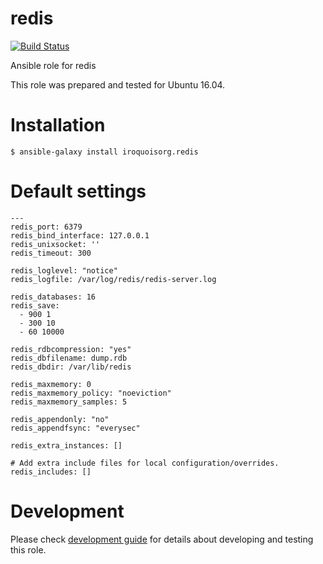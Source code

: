 # redis

[![Build Status](https://travis-ci.com/iroquoisorg/ansible-role-redis.svg?branch=master)](https://travis-ci.com/iroquoisorg/ansible-role-redis)

Ansible role for redis

This role was prepared and tested for Ubuntu 16.04.

# Installation

`$ ansible-galaxy install iroquoisorg.redis`

# Default settings

```
---
redis_port: 6379
redis_bind_interface: 127.0.0.1
redis_unixsocket: ''
redis_timeout: 300

redis_loglevel: "notice"
redis_logfile: /var/log/redis/redis-server.log

redis_databases: 16
redis_save:
  - 900 1
  - 300 10
  - 60 10000

redis_rdbcompression: "yes"
redis_dbfilename: dump.rdb
redis_dbdir: /var/lib/redis

redis_maxmemory: 0
redis_maxmemory_policy: "noeviction"
redis_maxmemory_samples: 5

redis_appendonly: "no"
redis_appendfsync: "everysec"

redis_extra_instances: []

# Add extra include files for local configuration/overrides.
redis_includes: []
```

# Development

Please check [development guide](DEVELOPMENT.md) for details about developing and testing this role.
